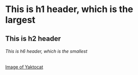 # This is h1 header, which is the largest
## This is h2 header 
###### This is h6 header, which is the smallest
[Image of Yaktocat](https://octodex.github.com/images/yaktocat.png)
